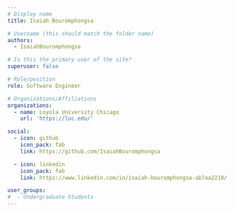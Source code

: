 ```yaml
---
# Display name
title: Isaiah Bouromphongsa

# Username (this should match the folder name)
authors:
  - IsaiahBouromphongsa

# Is this the primary user of the site?
superuser: false

# Role/position
role: Software Engineer

# Organizations/Affiliations
organizations:
  - name: Loyola University Chicago
    url: 'https://luc.edu/'

social:
  - icon: github
    icon_pack: fab
    link: https://github.com/IsaiahBouromphongsa

  - icon: linkedin
    icon_pack: fab
    link: https://www.linkedin.com/in/isaiah-bouromphongsa-ab7aa2210/

user_groups:
#  - Undergraduate Students
---
```

